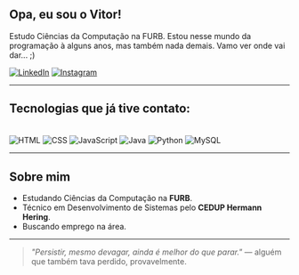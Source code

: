 ## Opa, eu sou o Vitor!

Estudo Ciências da Computação na FURB. Estou nesse mundo da programação à alguns anos, mas também nada demais. Vamo ver onde vai dar... ;)

[![LinkedIn](https://img.shields.io/badge/LinkedIn-0077B5?style=for-the-badge&logo=linkedin&logoColor=white)](https://www.linkedin.com/in/vitor-pickler/)
[![Instagram](https://img.shields.io/badge/Instagram-E4405F?style=for-the-badge&logo=instagram&logoColor=white)](https://www.instagram.com/andreee_vitor/)

---

## Tecnologias que já tive contato:

<div style="display: inline_block"><br/>
  <img align="center" alt="HTML" src="https://img.shields.io/badge/HTML-239120?style=for-the-badge&logo=html5&logoColor=white" />
  <img align="center" alt="CSS" src="https://img.shields.io/badge/CSS-239120?style=for-the-badge&logo=css3&logoColor=white" />
  <img align="center" alt="JavaScript" src="https://img.shields.io/badge/JavaScript-F7DF1E?style=for-the-badge&logo=javascript&logoColor=black" />
  <img align="center" alt="Java" src="https://img.shields.io/badge/Java-ED8B00?style=for-the-badge&logo=openjdk&logoColor=white" />
  <img align="center" alt="Python" src="https://img.shields.io/badge/Python-3776AB?style=for-the-badge&logo=python&logoColor=white" />
  <img align="center" alt="MySQL" src="https://img.shields.io/badge/SQL-4479A1?style=for-the-badge&logo=postgresql&logoColor=white" />
</div>

---

## Sobre mim

- Estudando Ciências da Computação na **FURB**.
- Técnico em Desenvolvimento de Sistemas pelo **CEDUP Hermann Hering**.
- Buscando emprego na área.
<!---  
---

## 📊 GitHub Stats

![AndreeeVitor's GitHub stats](https://github-readme-stats.vercel.app/api?username=AndreeeVitor&show_icons=true&theme=tokyonight)
![Top Langs](https://github-readme-stats.vercel.app/api/top-langs/?username=AndreeeVitor&layout=compact&theme=tokyonight)
--->

---

> _"Persistir, mesmo devagar, ainda é melhor do que parar."_ — alguém que também tava perdido, provavelmente.

